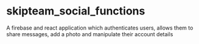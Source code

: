 # skipteam_social_functions
A firebase and react application which authenticates users, allows them to share messages, add a photo and manipulate their account details
